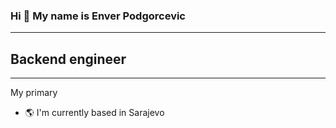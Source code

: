 ### Hi 👋 My name is Enver Podgorcevic
---
## Backend engineer
---
My primary 

- 🌎 I'm currently based in Sarajevo

